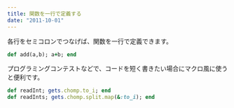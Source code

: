 ```yaml
---
title: 関数を一行で定義する
date: "2011-10-01"
---
```


各行をセミコロンでつなげば、関数を一行で定義できます。

```ruby
def add(a,b); a+b; end
```

プログラミングコンテストなどで、コードを短く書きたい場合にマクロ風に使うと便利です。

```ruby
def readInt; gets.chomp.to_i; end
def readInts; gets.chomp.split.map(&:to_i); end
```

